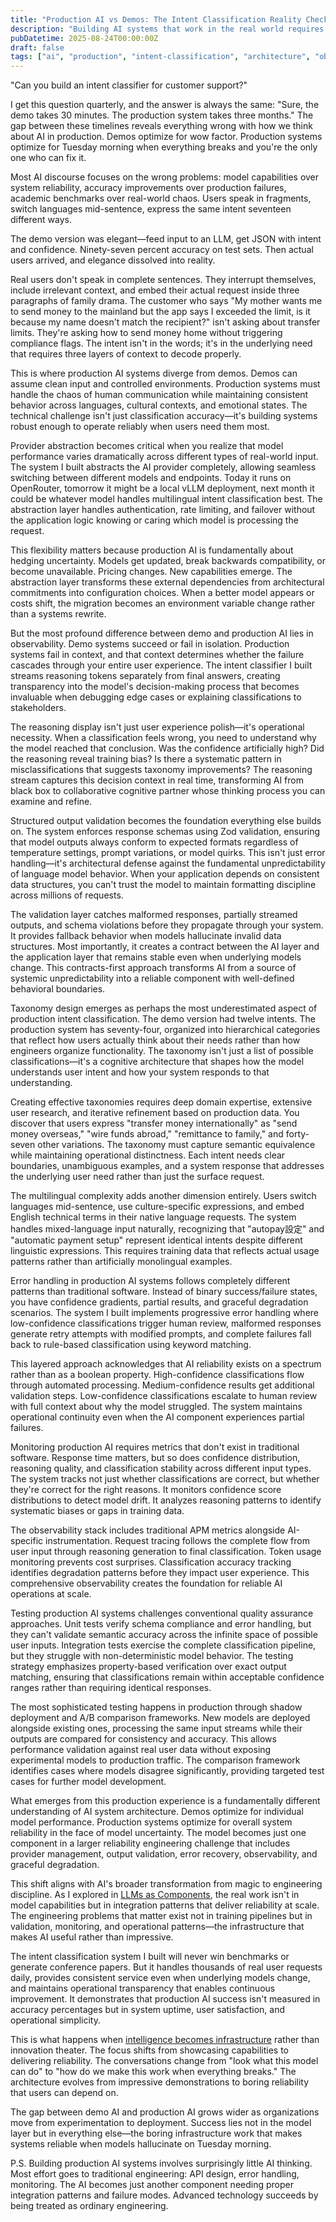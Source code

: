 ```yaml
---
title: "Production AI vs Demos: The Intent Classification Reality Check"
description: "Building AI systems that work in the real world requires thinking beyond the demo. Here's what actually matters when users depend on your models."
pubDatetime: 2025-08-24T00:00:00Z
draft: false
tags: ["ai", "production", "intent-classification", "architecture", "observability"]
---
```


"Can you build an intent classifier for customer support?" 

I get this question quarterly, and the answer is always the same: "Sure, the demo takes 30 minutes. The production system takes three months." The gap between these timelines reveals everything wrong with how we think about AI in production. Demos optimize for wow factor. Production systems optimize for Tuesday morning when everything breaks and you're the only one who can fix it.

Most AI discourse focuses on the wrong problems: model capabilities over system reliability, accuracy improvements over production failures, academic benchmarks over real-world chaos. Users speak in fragments, switch languages mid-sentence, express the same intent seventeen different ways.

The demo version was elegant—feed input to an LLM, get JSON with intent and confidence. Ninety-seven percent accuracy on test sets. Then actual users arrived, and elegance dissolved into reality.

Real users don't speak in complete sentences. They interrupt themselves, include irrelevant context, and embed their actual request inside three paragraphs of family drama. The customer who says "My mother wants me to send money to the mainland but the app says I exceeded the limit, is it because my name doesn't match the recipient?" isn't asking about transfer limits. They're asking how to send money home without triggering compliance flags. The intent isn't in the words; it's in the underlying need that requires three layers of context to decode properly.

This is where production AI systems diverge from demos. Demos can assume clean input and controlled environments. Production systems must handle the chaos of human communication while maintaining consistent behavior across languages, cultural contexts, and emotional states. The technical challenge isn't just classification accuracy—it's building systems robust enough to operate reliably when users need them most.

Provider abstraction becomes critical when you realize that model performance varies dramatically across different types of real-world input. The system I built abstracts the AI provider completely, allowing seamless switching between different models and endpoints. Today it runs on OpenRouter, tomorrow it might be a local vLLM deployment, next month it could be whatever model handles multilingual intent classification best. The abstraction layer handles authentication, rate limiting, and failover without the application logic knowing or caring which model is processing the request.

This flexibility matters because production AI is fundamentally about hedging uncertainty. Models get updated, break backwards compatibility, or become unavailable. Pricing changes. New capabilities emerge. The abstraction layer transforms these external dependencies from architectural commitments into configuration choices. When a better model appears or costs shift, the migration becomes an environment variable change rather than a systems rewrite.

But the most profound difference between demo and production AI lies in observability. Demo systems succeed or fail in isolation. Production systems fail in context, and that context determines whether the failure cascades through your entire user experience. The intent classifier I built streams reasoning tokens separately from final answers, creating transparency into the model's decision-making process that becomes invaluable when debugging edge cases or explaining classifications to stakeholders.

The reasoning display isn't just user experience polish—it's operational necessity. When a classification feels wrong, you need to understand why the model reached that conclusion. Was the confidence artificially high? Did the reasoning reveal training bias? Is there a systematic pattern in misclassifications that suggests taxonomy improvements? The reasoning stream captures this decision context in real time, transforming AI from black box to collaborative cognitive partner whose thinking process you can examine and refine.

Structured output validation becomes the foundation everything else builds on. The system enforces response schemas using Zod validation, ensuring that model outputs always conform to expected formats regardless of temperature settings, prompt variations, or model quirks. This isn't just error handling—it's architectural defense against the fundamental unpredictability of language model behavior. When your application depends on consistent data structures, you can't trust the model to maintain formatting discipline across millions of requests.

The validation layer catches malformed responses, partially streamed outputs, and schema violations before they propagate through your system. It provides fallback behavior when models hallucinate invalid data structures. Most importantly, it creates a contract between the AI layer and the application layer that remains stable even when underlying models change. This contracts-first approach transforms AI from a source of systemic unpredictability into a reliable component with well-defined behavioral boundaries.

Taxonomy design emerges as perhaps the most underestimated aspect of production intent classification. The demo version had twelve intents. The production system has seventy-four, organized into hierarchical categories that reflect how users actually think about their needs rather than how engineers organize functionality. The taxonomy isn't just a list of possible classifications—it's a cognitive architecture that shapes how the model understands user intent and how your system responds to that understanding.

Creating effective taxonomies requires deep domain expertise, extensive user research, and iterative refinement based on production data. You discover that users express "transfer money internationally" as "send money overseas," "wire funds abroad," "remittance to family," and forty-seven other variations. The taxonomy must capture semantic equivalence while maintaining operational distinctness. Each intent needs clear boundaries, unambiguous examples, and a system response that addresses the underlying user need rather than just the surface request.

The multilingual complexity adds another dimension entirely. Users switch languages mid-sentence, use culture-specific expressions, and embed English technical terms in their native language requests. The system handles mixed-language input naturally, recognizing that "autopay設定" and "automatic payment setup" represent identical intents despite different linguistic expressions. This requires training data that reflects actual usage patterns rather than artificially monolingual examples.

Error handling in production AI systems follows completely different patterns than traditional software. Instead of binary success/failure states, you have confidence gradients, partial results, and graceful degradation scenarios. The system I built implements progressive error handling where low-confidence classifications trigger human review, malformed responses generate retry attempts with modified prompts, and complete failures fall back to rule-based classification using keyword matching.

This layered approach acknowledges that AI reliability exists on a spectrum rather than as a boolean property. High-confidence classifications flow through automated processing. Medium-confidence results get additional validation steps. Low-confidence classifications escalate to human review with full context about why the model struggled. The system maintains operational continuity even when the AI component experiences partial failures.

Monitoring production AI requires metrics that don't exist in traditional software. Response time matters, but so does confidence distribution, reasoning quality, and classification stability across different input types. The system tracks not just whether classifications are correct, but whether they're correct for the right reasons. It monitors confidence score distributions to detect model drift. It analyzes reasoning patterns to identify systematic biases or gaps in training data.

The observability stack includes traditional APM metrics alongside AI-specific instrumentation. Request tracing follows the complete flow from user input through reasoning generation to final classification. Token usage monitoring prevents cost surprises. Classification accuracy tracking identifies degradation patterns before they impact user experience. This comprehensive observability creates the foundation for reliable AI operations at scale.

Testing production AI systems challenges conventional quality assurance approaches. Unit tests verify schema compliance and error handling, but they can't validate semantic accuracy across the infinite space of possible user inputs. Integration tests exercise the complete classification pipeline, but they struggle with non-deterministic model behavior. The testing strategy emphasizes property-based verification over exact output matching, ensuring that classifications remain within acceptable confidence ranges rather than requiring identical responses.

The most sophisticated testing happens in production through shadow deployment and A/B comparison frameworks. New models are deployed alongside existing ones, processing the same input streams while their outputs are compared for consistency and accuracy. This allows performance validation against real user data without exposing experimental models to production traffic. The comparison framework identifies cases where models disagree significantly, providing targeted test cases for further model development.

What emerges from this production experience is a fundamentally different understanding of AI system architecture. Demos optimize for individual model performance. Production systems optimize for overall system reliability in the face of model uncertainty. The model becomes just one component in a larger reliability engineering challenge that includes provider management, output validation, error recovery, observability, and graceful degradation.

This shift aligns with AI's broader transformation from magic to engineering discipline. As I explored in [LLMs as Components](/blog/llms-as-components), the real work isn't in model capabilities but in integration patterns that deliver reliability at scale. The engineering problems that matter exist not in training pipelines but in validation, monitoring, and operational patterns—the infrastructure that makes AI useful rather than impressive.

The intent classification system I built will never win benchmarks or generate conference papers. But it handles thousands of real user requests daily, provides consistent service even when underlying models change, and maintains operational transparency that enables continuous improvement. It demonstrates that production AI success isn't measured in accuracy percentages but in system uptime, user satisfaction, and operational simplicity.

This is what happens when [intelligence becomes infrastructure](/blog/intelligence-on-tap) rather than innovation theater. The focus shifts from showcasing capabilities to delivering reliability. The conversations change from "look what this model can do" to "how do we make this work when everything breaks." The architecture evolves from impressive demonstrations to boring reliability that users can depend on.

The gap between demo AI and production AI grows wider as organizations move from experimentation to deployment. Success lies not in the model layer but in everything else—the boring infrastructure work that makes systems reliable when models hallucinate on Tuesday morning.

P.S. Building production AI systems involves surprisingly little AI thinking. Most effort goes to traditional engineering: API design, error handling, monitoring. The AI becomes just another component needing proper integration patterns and failure modes. Advanced technology succeeds by being treated as ordinary engineering.